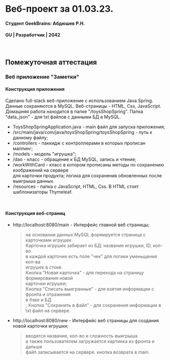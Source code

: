 # Веб-проект за 01.03.23.
#### Студент GeekBrains: Абдюшев Р.Н.
#### GU | Разработчик | 2042
<br>

## Помежуточная аттестация
### Веб приложение "Заметки"

#### Конструкция приложения
Сделано full-stack веб-приложение с использованием Java Spring.
Данные сохраняются в MySQL.
Веб-страницы - HTML, Css, JavaScript.
Домашняя работа находится в папке "/toysShopSpring".
Папка "data_json" - для txt файлов с данными БД в MySQL.
* ToysShopSpringApplication.java - main файл для запуска приложения;
* /src/main/java/com/java/toysShopSpring/toysShopSpring - путь к данному файлу;
* /controllers - паккидж с контроллерами в которых прописан маппинг;    
* /models - модель "игрушка";
* /dao - класс - обращение к БД MySQL, запись и чтение;
* /workWithCard - класс в котором прописаны методы по сохранению изображений на сервере<br>
для карточки продукта; логика для сохранения обновленных после выигрыша данных.
* /resources - папка с JavaScript, HTML, Css. В HTML стоят шаблонизаторы Thymeleaf.
<br>

#### Конструкция веб-страниц
* http://localhost:8080/main - Интерфейс главной веб страницы;
    > на основании данных MySQL формируется страница с карточками игрушек<br>
    > Карточка игрушек забирает из БД: название игрушки, ID, кол-во<br>
    > в каждой карточке есть поле "чек" для логики уменьщения кол-ва<br>
    > игрушек в стоке.<br>
    > Кнопка "Новая карточка" - для перехода на страницу формирования новой<br>
    > карточки игрушки;<br>
    > Кнопка "Списать выигранные" - для взятия информации с фронта и отражения<br>
    > в бэке и БД<br>;
    > Кнопка "Сохранить в файл" - для сохранения информации в txt файл на сервере.<br>
* http://localhost:8080/new - Интерфейс веб страницы для создания новой карточки игрушки;
    > вводятся название, кол-во и сложность выигрыша<br>
    > а также пользователем загружается картинка из фронта и дальше<br>
    > файл записывается на сервере.
    > кнопка возврата в main.




